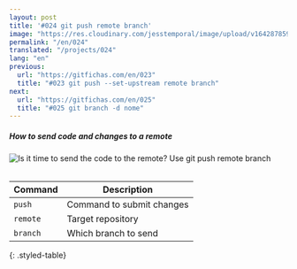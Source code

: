 ```yaml
---
layout: post
title: '#024 git push remote branch'
image: "https://res.cloudinary.com/jesstemporal/image/upload/v1642878598/gitfichas/en/024/thumbnail_mytx8a.jpg"
permalink: "/en/024"
translated: "/projects/024"
lang: "en"
previous:
  url: "https://gitfichas.com/en/023"
  title: "#023 git push --set-upstream remote branch"
next:
  url: "https://gitfichas.com/en/025"
  title: "#025 git branch -d nome"
---
```

##### How to send code and changes to a remote

<img alt="Is it time to send the code to the remote? Use git push remote branch" src="https://res.cloudinary.com/jesstemporal/image/upload/v1642878598/gitfichas/en/024/full_bokvd3.jpg"><br><br>

| Command | Description |
|---------|-------------|
| `push` | Command to submit changes |
| `remote` | Target repository |
| `branch` | Which branch to send |
{: .styled-table}
